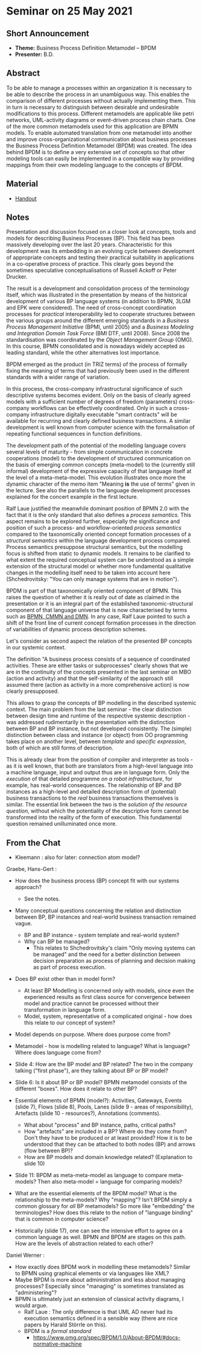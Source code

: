 # Seminar on 25 May 2021

## Short Announcement

* __Theme:__  Business Process Definition Metamodel &ndash; BPDM
* __Presenter:__ B.D.

## Abstract

To be able to manage a processes within an organization it is necessary to be
able to describe the process in an unambiguous way. This enables the
comparison of different processes without actually implementing them. This in
turn is necessary to distinguish between desirable and undesirable
modifications to this process. Different metamodels are applicable like petri
networks, UML-activity diagrams or event-driven process chain charts. One of
the more common metamodels used for this application are BPMN models. To
enable automated translation from one metamodel into another and improve
cross-organizational communication about business processes the Business
Process Definition Metamodel (BPDM) was created. The idea behind BPDM is to
define a very extensive set of concepts so that other modeling tools can
easily be implemented in a compatible way by providing mappings from their own
modeling language to the concepts of BPDM.

## Material

* [Handout](Handout.pdf)


## Notes

Presentation and discussion focused on a closer look at concepts, tools and
models for describing Business Processes (BP). This field has been massively
developing over the last 20 years. Characteristic for this development was its
embedding in an evolving cycle between development of appropriate concepts and
testing their practical suitability in applications in a co-operative process
of practice.  This clearly goes beyond the sometimes speculative
conceptualisations of Russell Ackoff or Peter Drucker.

The result is a development and consolidation process of the terminology
itself, which was illustrated in the presentation by means of the historical
development of various BP language systems (in addition to BPMN, 3LGM and EPK
were considered).  The need of cross-concept coordination processes for
_practical_ interoperability led to cooperate structures between the various
groups around the different emerging standards in a _Business Process
Management Initiative_ (BPMI, until 2005) and a _Business Modeling and
Integration Domain Task Force_ (BMI DTF, until 2008). Since 2008 the
standardisation was coordinated by the _Object Management Group_ (OMG).  In
this course, BPMN consolidated and is nowadays widely accepted as leading
standard, while the other alternatives lost importance.

BPDM emerged as the product (in TRIZ terms) of the process of formally fixing
the meaning of terms that had previously been used in the different standards
with a wider range of variation.

In this process, the cross-company infrastructural significance of such
descriptive systems becomes evident. Only on the basis of clearly agreed
models with a sufficient number of degrees of freedom (parameters)
cross-company workflows can be effectively coordinated. Only in such a
cross-company infrastructure digitally executable "smart contracts" will be
available for recurring and clearly defined business transactions. A similar
development is well known from computer science with the formalisation of
repeating functional sequences in function definitions.

The development path of the potential of the modelling language covers several
levels of maturity - from simple communication in concrete cooperations
(model) to the development of structured communication on the basis of
emerging common concepts (meta-model) to the (currently still informal)
development of the expressive capacity of that language itself at the level of
a meta-meta-model. This evolution illustrates once more the dynamic character
of the memo item "Meaning __is__ the use of terms" given in the lecture. See
also the parallels to the language development processes explained for the
concert example in the first lecture.

Ralf Laue justified the meanwhile dominant position of BPMN 2.0 with the fact
that it is the only standard that also defines a _process semantics_. This
aspect remains to be explored further, especially the significance and
position of such a process- and workflow-oriented _process semantics_ compared
to the taxonomically oriented concept formation processes of a _structural
semantics_ within the language development process compared. Process semantics
presuppose structural semantics, but the modelling focus is shifted from
static to dynamic models. It remains to be clarified to what extent the
required conceptual system can be understood as a simple extension of the
structural model or whether more fundamental qualitative changes in the
modelling itself need to be taken into account here (Shchedrovitsky: "You can
only manage systems that are in motion").

BPDM is part of that taxonomically oriented component of BPMN. This raises the
question of whether it is really out of date as claimed in the presentation or
it is an integral part of the established taxonomic-structural component of
that language universe that is now characterised by terms such as [BPMN, CMMN
and DMN](https://www.omg.org/intro/TripleCrown.pdf). In any case, Ralf Laue
pointed to such a shift of the front line of current concept formation
processes in the direction of variabilities of dynamic process description
schemes.

Let's consider as second aspect the relation of the presented BP concepts in
our systemic context.

The definition "A business process consists of a sequence of coordinated
activities. These are either tasks or subprocesses" clearly shows that we are
in the continuity of the concepts presented in the last seminar on MBO (action
and activity) and that the self-similarity of the approach still assumed there
(action as activity in a more comprehensive action) is now clearly
presupposed.

This allows to grasp the concepts of BP modelling in the described systemic
context. The main problem from the last seminar - the clear distinction
between design time and runtime of the respective systemic description - was
addressed rudimentarily in the presentation with the distinction between BP
and BP instance, but not developed consistently. The (simple) distinction
between class and instance (or object) from OO programming takes place on
another level, between _template_ and _specific expression_, both of which are
still forms of description.

This is already clear from the position of compiler and interpreter as tools -
as it is well known, that both are translators from a high-level language into
a machine language, input and output thus are in language form. Only the
_execution_ of that detailed programme _on a robot infrastructure_, for
example, has real-world consequences. The relationship of BP and BP instances
as a high-level and detailed description form of (potential) business
transactions to the _real_ business transactions themselves is similar. The
essential link between the two is the _solution of the resource question_,
without which the potentiality of the descriptive form cannot be transformed
into the reality of the form of execution. This fundamental question remained
unilluminated once more.

##  From the Chat

- Kleemann : also for later: connection atom model?

Graebe, Hans-Gert :

- How does the business process (BP) concept fit with our systems approach?
  - See the notes.

- Many conceptual questions concerning the relation and distinction between
  BP, BP instances and real-world business transaction remained vague.
  - BP and BP instance - system template and real-world system?  
  - Why can BP be managed?
    - This relates to Shchedrovitsky's claim "Only moving systems can be
      managed" and the need for a better distinction between decision
      preparation as process of planning and decision making as part of
      process execution.

- Does BP exist other than in model form?
  - At least BP Modelling is concerned only with models, since even the
    experienced results as first class source for convergence between model
    and practice cannot be processed without their transformation in language
    form.
  - Model, system, representative of a complicated original - how does this
    relate to our concept of system?

- Model depends on purpose. Where does purpose come from?

- Metamodel - how is modelling related to language? What is language? Where
  does language come from?

- Slide 4: How are the BP model and BP related? The two in the company talking
  ("first phase"), are they talking about BP or BP model?

- Slide 6: Is it about BP or BP model? BPMN metamodel consists of the
  different "boxes".  How does it relate to other BP?

- Essential elements of BPMN (model?): Activities, Gateways, Events (slide 7),
  Flows (slide 8), Pools, Lanes (slide 9 - areas of responsibility), Artefacts
  (slide 10 - resources?), Annotations (comments).
  - What about "process" and BP instance, paths, critical paths? 
  - How "artefacts" are included in a BP? Where do they come from? Don't they
    have to be produced or at least provided? How it is to be understood that
    they can be attached to both nodes (BP) and arrows (flow between BP)?
  - How are BP models and domain knowledge related? (Explanation to slide 10)

- Slide 11: BPDM as meta-meta-model as language to compare meta-models?  Then
  also meta-model = language for comparing models?

- What are the essential elements of the BPDM model? What is the relationship
  to the meta-models? Why "mapping"? Isn't BPDM simply a common glossary for
  _all_ BP metamodels? So more like "embedding" the terminologies?  How does
  this relate to the notion of "language binding" that is common in computer
  science?

- Historically (slide 17), one can see the intensive effort to agree on a
  common language as well. BPMN and BPDM are stages on this path. How are the
  levels of abstraction related to each other?

Daniel Werner :
- How exactly does BPDM work in modelling these metamodels?  Similar to BPMN
  using graphical elements or via languages like XML?
- Maybe BPDM is more about administration and less about managing processes?
  Especially since "managing" is sometimes translated as "administering"?
- BPMN is ultimately just an extension of classical activity diagrams, I would
  argue.
  - Ralf Laue : The only difference is that UML AD never had its execution
    semantics defined in a sensible way (there are nice papers by Harald
    Störrle on this).
  - BPDM is a _formal standard_ 
    - <https://www.omg.org/spec/BPDM/1.0/About-BPDM/#docs-normative-machine>
